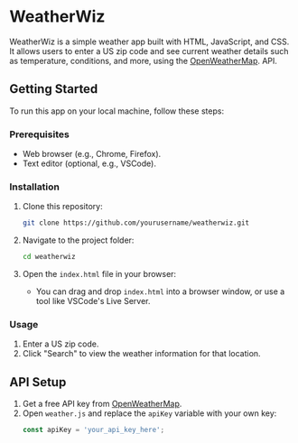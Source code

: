 # WeatherWiz

WeatherWiz is a simple weather app built with HTML, JavaScript, and CSS. It allows users to enter a US zip code and see current weather details such as temperature, conditions, and more, using the [OpenWeatherMap](https://openweathermap.org/api). API.

## Getting Started

To run this app on your local machine, follow these steps:

### Prerequisites
- Web browser (e.g., Chrome, Firefox).
- Text editor (optional, e.g., VSCode).


### Installation

1. Clone this repository:
    ```bash
    git clone https://github.com/yourusername/weatherwiz.git
    ```

2. Navigate to the project folder:
    ```bash
    cd weatherwiz
    ```

3. Open the `index.html` file in your browser:
    - You can drag and drop `index.html` into a browser window, or use a tool like VSCode's Live Server.

### Usage

1. Enter a US zip code.
2. Click "Search" to view the weather information for that location.

## API Setup

1. Get a free API key from [OpenWeatherMap](https://openweathermap.org/api).
2. Open `weather.js` and replace the `apiKey` variable with your own key:
   ```javascript
   const apiKey = 'your_api_key_here';